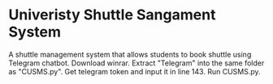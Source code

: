 # Univeristy Shuttle Sangament System
A shuttle management system that allows students to book shuttle using Telegram chatbot.
Download winrar.
Extract "Telegram" into the same folder as "CUSMS.py".
Get telegram token and input it in line 143. 
Run CUSMS.py.
